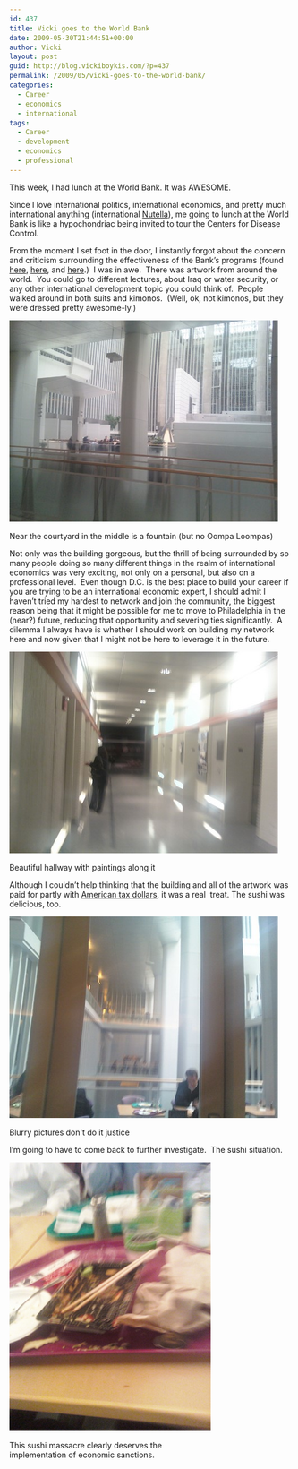 ```yaml
---
id: 437
title: Vicki goes to the World Bank
date: 2009-05-30T21:44:51+00:00
author: Vicki
layout: post
guid: http://blog.vickiboykis.com/?p=437
permalink: /2009/05/vicki-goes-to-the-world-bank/
categories:
  - Career
  - economics
  - international
tags:
  - Career
  - development
  - economics
  - professional
---
```

This week, I had lunch at the World Bank. It was AWESOME.

Since I love international politics, international economics, and pretty much international anything (international [Nutella](http://blog.vickiboykis.com/?p=432)), me going to lunch at the World Bank is like a hypochondriac being invited to tour the Centers for Disease Control.

From the moment I set foot in the door, I instantly forgot about the concern and criticism surrounding the effectiveness of the Bank&#8217;s programs (found [here](http://www.dambisamoyo.com/), [here](http://www.forbes.com/global/2001/1126/024.html), and [here](http://en.wikipedia.org/wiki/Confessions_of_an_Economic_Hit_Man).)  I was in awe.  There was artwork from around the world.  You could go to different lectures, about Iraq or water security, or any other international development topic you could think of.  People walked around in both suits and kimonos.  (Well, ok, not kimonos, but they were dressed pretty awesome-ly.)

<div id="attachment_438" style="width: 490px" class="wp-caption aligncenter">
  <a href="https://raw.githubusercontent.com/veekaybee/wlb/gh-pages/assets/images/2009/05/0527091317.jpg"><img class="size-full wp-image-438" title="0527091317" src="https://raw.githubusercontent.com/veekaybee/wlb/gh-pages/assets/images/2009/05/0527091317.jpg" alt="0527091317" width="480" height="360" /></a>
  
  <p class="wp-caption-text">
    Near the courtyard in the middle is a fountain (but no Oompa Loompas)
  </p>
</div>

Not only was the building gorgeous, but the thrill of being surrounded by so many people doing so many different things in the realm of international economics was very exciting, not only on a personal, but also on a professional level.  Even though D.C. is the best place to build your career if you are trying to be an international economic expert, I should admit I haven&#8217;t tried my hardest to network and join the community, the biggest reason being that it might be possible for me to move to Philadelphia in the (near?) future, reducing that opportunity and severing ties significantly.  A dilemma I always have is whether I should work on building my network here and now given that I might not be here to leverage it in the future.

<div id="attachment_440" style="width: 490px" class="wp-caption aligncenter">
  <a href="https://raw.githubusercontent.com/veekaybee/wlb/gh-pages/assets/images/2009/05/0527091316.jpg"><img class="size-full wp-image-440" title="0527091316" src="https://raw.githubusercontent.com/veekaybee/wlb/gh-pages/assets/images/2009/05/0527091316.jpg" alt="0527091316" width="480" height="360" /></a>
  
  <p class="wp-caption-text">
    Beautiful hallway with paintings along it
  </p>
</div>

<p style="text-align: left;">
  Although I couldn&#8217;t help thinking that the building and all of the artwork was paid for partly with <a href="http://www.globalissues.org/article/35/us-and-foreign-aid-assistance">American tax dollars</a>, it was a real  treat. The sushi was delicious, too.
</p>

<div id="attachment_443" style="width: 490px" class="wp-caption aligncenter">
  <a href="https://raw.githubusercontent.com/veekaybee/wlb/gh-pages/assets/images/2009/05/0527091315.jpg"><img class="size-full wp-image-443" title="0527091315" src="https://raw.githubusercontent.com/veekaybee/wlb/gh-pages/assets/images/2009/05/0527091315.jpg" alt="0527091315" width="480" height="360" /></a>
  
  <p class="wp-caption-text">
    Blurry pictures don't do it justice
  </p>
</div>

<p style="text-align: left;">
  I&#8217;m going to have to come back to further investigate.  The sushi situation.
</p>

<div id="attachment_444" style="width: 370px" class="wp-caption aligncenter">
  <a href="https://raw.githubusercontent.com/veekaybee/wlb/gh-pages/assets/images/2009/05/0527091256a.jpg"><img class="size-full wp-image-444" title="0527091256a" src="https://raw.githubusercontent.com/veekaybee/wlb/gh-pages/assets/images/2009/05/0527091256a.jpg" alt="0527091256a" width="360" height="480" /></a>
  
  <p class="wp-caption-text">
    This sushi massacre clearly deserves the implementation of economic sanctions.
  </p>
</div>

<p style="text-align: center;">
  <p style="text-align: left;">